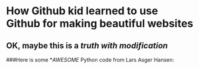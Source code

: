 # How Github kid learned to use Github for making **beautiful websites**
## OK, maybe this is a *truth with modification*

###Here is some **AWESOME* Python code from Lars Asger Hansen:
